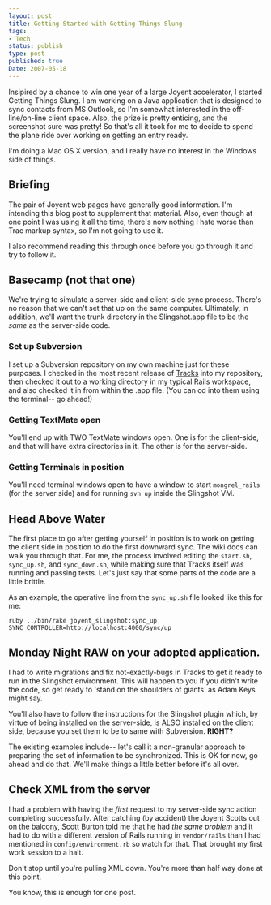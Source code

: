 ```yaml
---
layout: post
title: Getting Started with Getting Things Slung
tags:
- Tech
status: publish
type: post
published: true
Date: 2007-05-18
---
```


Insipired by a chance to win one year of a large Joyent accelerator, I started Getting Things Slung.  I am working on a Java application that is designed to sync contacts from MS Outlook, so I'm somewhat interested in the off-line/on-line client space.  Also, the prize is pretty enticing, and the screenshot sure was pretty!  So that's all it took for me to decide to spend the plane ride over working on getting an entry ready.


I'm doing a Mac <span class="caps">OS X</span> version, and I really have no interest in the Windows side of things.

## Briefing

The pair of Joyent web pages have generally good information.  I'm intending this blog post to supplement that material.  Also, even though at one point I was using it all the time, there's now nothing I hate worse than Trac markup syntax, so I'm not going to use it.

I also recommend reading this through once before you go through it and try to follow it.

## Basecamp (not that one)

We're trying to simulate a server-side and client-side sync process.  There's no reason that we can't set that up on the same computer.  Ultimately, in addition, we'll want the trunk directory in the Slingshot.app file to be the *same* as the server-side code.


### Set up Subversion

I set up a Subversion repository on my own machine just for these purposes.  I checked in the most recent release of [Tracks](https://www.rousette.org.uk/archives/tracks-102/) into my repository, then checked it out to a working directory in my typical Rails workspace, and also checked it in from within the .app file.  (You can cd into them using the terminal-- go ahead!)


### Getting TextMate open


You'll end up with <span class="caps">TWO</span> TextMate windows open.  One is for the client-side, and that will have extra directories in it.  The other is for the server-side.


### Getting Terminals in position


You'll need terminal windows open to have a window to start `mongrel_rails` (for the server side) and for running `svn up` inside the Slingshot VM.


## Head Above Water


The first place to go after getting yourself in position is to work on getting the client side in position to do the first downward sync.  The wiki docs can walk you through that.  For me, the process involved editing the `start.sh`, `sync_up.sh`, and `sync_down.sh`, while making sure that Tracks itself was running and passing tests.  Let's just say that some parts of the code are a little brittle.


As an example, the operative line from the `sync_up.sh` file looked like this for me:



```
ruby ../bin/rake joyent_slingshot:sync_up SYNC_CONTROLLER=http://localhost:4000/sync/up
```

## Monday Night <span class="caps">RAW</span> on your adopted application.


I had to write migrations and fix not-exactly-bugs in Tracks to get it ready to run in the Slingshot environment.  This will happen to you if you didn't write the code, so get ready to 'stand on the shoulders of giants' as Adam Keys might say.


You'll also have to follow the instructions for the Slingshot plugin which, by virtue of being installed on the server-side, is <span class="caps">ALSO</span> installed on the client side, because you set them to be to same with Subversion.  <strong><span class="caps">RIGHT</span>?</strong>


The existing examples include-- let's call it a non-granular approach to preparing the set of information to be synchronized.  This is OK for now, go ahead and do that.  We'll make things a little better before it's all over.

## Check <span class="caps">XML</span> from the server</h2>


I had a problem with having the *first* request to my server-side sync action completing successfully.  After catching (by accident) the Joyent Scotts out on the balcony, Scott Burton told me that he had *the same problem* and it had to do with a different version of Rails running in `vendor/rails` than I had mentioned in `config/environment.rb` so watch for that.  That brought my first work session to a halt.


Don't stop until you're pulling <span class="caps">XML</span> down.  You're more than half way done at this point.


You know, this is enough for one post.
